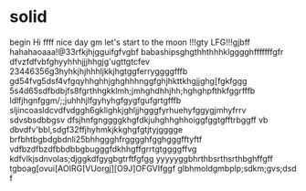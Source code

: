 # solid
begin
Hi
ffff
nice day
gm
let's start
to the moon !!!gty
LFG!!!gjbff
hahahaoaaa!@33rfkjhjgguifgfvgbf
babashipsghgthhthhhklgggghfffffffgfr
dfvzfdfvbfghyyhhhjjjhhgjg'ugttgtcfev
23446356g3hyhkjhjhhhljkkjhgtggferryggggfffb
gd54fvg5dsf4vfgqyhhghhjghghhhnggfghjhkttkhgjjghg[fgkfggg
5s4d65sdfbdbjfs8fgrthhgkklmh;jmhghdhhjhh;hghghpfthkfggrfffb
ldlfjhgnfggm/;;juhhhjlfgyhyhgfgygfgufgrtgfffb
sljincoasldcvdfvdggh6gklighkjghljjhgggfyrhuehyfggygjmhyfrrv
sdvsbsdbbgsv dfsjhnfgnggggkhgfdkjuhghhghhoiggfggtgfftrbggff
vb dbvdfv'bbl,sdgf32ffjhyhmkjkkghgfgtjtyjgggge
brfbhtbgbdgbdnli25bhhggghfrgggghfgghgggfftyftf
vdfbzdfbzdfbbdbbgbugggfdkhhgffgrrtgtggggffvg
kdfvlkjsdnvolas;djggkdfgygbgtrftfgfgg
yyyyyggbhrthbsrthsrthbghffgff
tgboag[ovui[AOIRG[VUorgj][O9J]OFGVIfggf
glbhmoldgmbplp;sdkm;gvs;dsd
f
